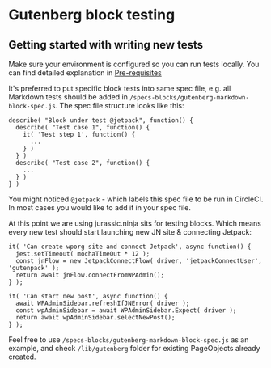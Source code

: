 
# Gutenberg block testing

## Getting started with writing new tests

Make sure your environment is configured so you can run tests locally. You can find detailed explanation in [Pre-requisites](../README.md#pre-requisites)

It's preferred to put specific block tests into same spec file, e.g. all Markdown tests should be added in `/specs-blocks/gutenberg-markdown-block-spec.js`. The spec file structure looks like this:

```(javascript)
describe( "Block under test @jetpack", function() {
  describe( "Test case 1", function() {
    it( 'Test step 1', function() {
      ...
    } )
  } )
  describe( "Test case 2", function() {
    ...
  } )
} )
```

You might noticed `@jetpack` - which labels this spec file to be run in CircleCI. In most cases you would like to add it in your spec file.

At this point we are using jurassic.ninja sits for testing blocks. Which means every new test should start launching new JN site & connecting Jetpack:

```(javascript)
it( 'Can create wporg site and connect Jetpack', async function() {
  jest.setTimeout( mochaTimeOut * 12 );
  const jnFlow = new JetpackConnectFlow( driver, 'jetpackConnectUser', 'gutenpack' );
  return await jnFlow.connectFromWPAdmin();
} );

it( 'Can start new post', async function() {
  await WPAdminSidebar.refreshIfJNError( driver );
  const wpAdminSidebar = await WPAdminSidebar.Expect( driver );
  return await wpAdminSidebar.selectNewPost();
} );
```

Feel free to use `/specs-blocks/gutenberg-markdown-block-spec.js` as an example, and check `/lib/gutenberg` folder for existing PageObjects already created.

